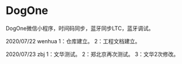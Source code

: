 # DogOne
DogOne微信小程序，时间码同步，蓝牙同步LTC，蓝牙调试。

2020/07/22  wenhua
1：仓库建立。
2：工程文档建立。
 
2020/07/23 zbj
1：文华测试。
2：郑北京再次测试。
3：文华2次修改。
